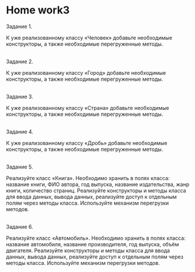 # <b>Home work3</b>

Задание 1.<br>

К уже реализованному классу «Человек» добавьте необходимые конструкторы, а также необходимые перегруженные методы.

<br>Задание 2.<br>

К уже реализованному классу «Город» добавьте необходимые конструкторы, а также необходимые перегруженные методы.

<br>Задание 3.<br>

К уже реализованному классу «Страна» добавьте необходимые конструкторы, а также необходимые перегруженные методы.

<br>Задание 4.<br>

К уже реализованному классу «Дробь» добавьте необходимые конструкторы, а также необходимые перегруженные методы.

<br>Задание 5.<br>

Реализуйте класс «Книга». Необходимо хранить в полях класса: название книги, ФИО автора, год выпуска, название издательства, жанр книги, количество страниц. Реализуйте конструкторы и методы класса для ввода данных, вывода данных, реализуйте доступ к отдельным полям через методы класса. Используйте механизм перегрузки методов.

<br>Задание 6.<br>

Реализуйте класс «Автомобиль». Необходимо хранить в полях класса: название автомобиля, название производителя, год выпуска, объём двигателя. Реализуйте конструкторы и методы класса для ввода данных, вывода данных, реализуйте доступ к отдельным полям через методы класса. Используйте механизм перегрузки методов.

